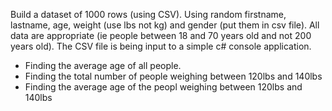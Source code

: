 Build a dataset of 1000 rows (using CSV). Using random firstname, lastname, age, weight (use lbs not kg) and gender (put them in csv file).
All data are appropriate (ie people between 18 and 70 years old and not 200 years old).
The CSV file is being input to a simple c# console application.

* Finding the average age of all people.
* Finding the total number of people weighing between 120lbs and 140lbs 
* Finding the average age of the peopl  weighing between 120lbs and 140lbs 
